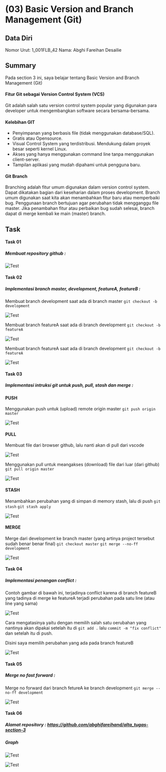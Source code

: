 # (03) Basic Version and Branch Management (Git)

## Data Diri
Nomor Urut: 1_001FLB_42
Nama: Abghi Fareihan Desailie

## Summary
Pada section 3 ini, saya belajar tentang Basic Version and Branch Management (Git)

#### Fitur Git sebagai Version Control System (VCS)
Git adalah salah satu version control system popular yang digunakan para developer untuk mengembangkan software secara bersama-bersama.

#### Kelebihan GIT
- Penyimpanan yang berbasis file (tidak menggunakan database/SQL).
- Gratis atau Opensource.
- Visual Control System yang terdistribusi.
Mendukung dalam proyek besar seperti kernel Linux.
- Akses yang hanya menggunakan command line tanpa menggunakan client-server.
- Tampilan aplikasi yang mudah dipahami untuk pengguna baru.

#### Git Branch
Branching adalah fitur umum digunakan dalam version control system. Dapat dikatakan bagian dari keseharian dalam proses development.
Branch umum digunakan saat kita akan menambahkan fitur baru atau memperbaiki bug. Penggunaan branch bertujuan agar perubahan tidak mengganggu file master.
Jika penambahan fitur atau perbaikan bug sudah selesai, branch dapat di merge kembali ke main (master) branch.

## Task

#### Task 01
##### Membuat repository github :

![Test](screenshots/screenshot_membuat_repository.png)


#### Task 02
##### Implementasi branch master, development, featureA, featureB :

Membuat branch development saat ada di branch master
``git checkout -b development``

![Test](screenshots/screenshot_branch_development.png)


Membuat branch featureA saat ada di branch development
``git checkout -b featureA``

![Test](screenshots/screenshot_branch_featureA.png)

Membuat branch featureA saat ada di branch development
``git checkout -b featureA``

![Test](screenshots/screenshot_branch_featureA.png)


#### Task 03
##### Implementasi intruksi git untuk push, pull, stash dan merge :

#### PUSH
Menggunakan push untuk (upload) remote origin master
``git push origin master``

![Test](screenshots/screenshot_push.png)


#### PULL
Membuat file dari browser github, lalu nanti akan di pull dari vscode

![Test](screenshots/screenshot_pull_1.png)

Menggunakan pull untuk meangakses (download) file dari luar (dari github)
``git pull origin master``

![Test](screenshots/screenshot_pull_2.png)


#### STASH
Menambahkan perubahan yang di simpan di memory stash, lalu di push
``git stash``
``git stash apply``

![Test](screenshots/screenshot_stash.png)


#### MERGE
Merge dari development ke branch master (yang artinya project tersebut sudah benar benar final)
``git checkout master``
``git merge --no-ff development``

![Test](screenshots/screenshot_merge.png)



#### Task 04
##### Implementasi penangan conflict :

Contoh gambar di bawah ini, terjadinya conflict karena di branch featureB yang tadinya di merge ke featureA terjadi perubahan pada satu line (atau line yang sama)

![Test](screenshots/screenshot_conflict.png)


Cara mengatasinya yaitu dengan memilih salah satu oerubahan yang nantinya akan dipakai setelah itu di ``git add .`` lalu ``commit -m "fix conflict"`` dan setelah itu di push.

Disini saya memilih perubahan yang ada pada branch featureB

![Test](screenshots/screenshot_conflict_fixed.png)


#### Task 05
##### Merge no fast forward :

Merge no forward dari branch fetureA ke branch development
``git merge --no-ff development``

![Test](screenshots/screenshot_merger_noforward.png)


#### Task 06
##### Alamat repository : https://github.com/abghifareihand/alta_tugas-section-3


##### Graph

![Test](screenshots/screenshot_graph_1.png)

![Test](screenshots/screenshot_graph_2.png)